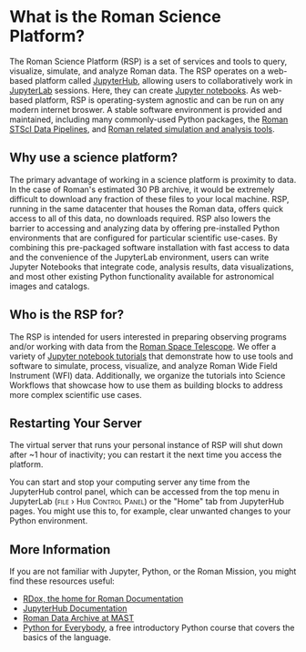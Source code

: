 # What is the Roman Science Platform?

The Roman Science Platform (RSP) is a set of services and tools to query, visualize, simulate, and analyze Roman data. The RSP operates on a web-based platform called [JupyterHub](https://docs.jupyter.org/en/latest/), allowing users to collaboratively work in [JupyterLab](https://jupyterlab.readthedocs.io/en/latest/) sessions. Here, they can create [Jupyter notebooks](https://docs.jupyter.org/en/latest/). As web-based platform, RSP is operating-system agnostic and can be run on any modern internet broswer. A stable software environment is provided and maintained, including many commonly-used Python packages, the [Roman STScI Data Pipelines](https://roman-docs.stsci.edu/data-handbook-home/roman-stsci-data-pipelines), and [Roman related simulation and analysis tools](https://roman-docs.stsci.edu/simulation-tools-handbook-home). 

## Why use a science platform?
The primary advantage of working in a science platform is proximity to data. In the case of Roman's estimated 30 PB archive, it would be extremely difficult to download any fraction of these files to your local machine. RSP, running in the same datacenter that houses the Roman data, offers quick access to all of this data, no downloads required. RSP also lowers the barrier to accessing and analyzing data by offering pre-installed Python environments that are configured for particular scientific use-cases. By combining this pre-packaged software installation with fast access to data and the convenience of the JupyterLab environment, users can write Jupyter Notebooks that integrate code, analysis results, data visualizations, and most other existing Python functionality available for astronomical images and catalogs.

## Who is the RSP for?

The RSP is intended for users interested in preparing observing programs and/or working with data from the [Roman Space Telescope](https://archive.stsci.edu/missions-and-data/roman). We offer a variety of [Jupyter notebook tutorials](tutorials.md) that demonstrate how to use tools and software to simulate, process, visualize, and analyze Roman Wide Field Instrument (WFI) data. Additionally, we organize the tutorials into Science Workflows that showcase how to use them as building blocks to address more complex scientific use cases. 

## Restarting Your Server

The virtual server that runs your personal instance of RSP will shut down after ~1 hour of inactivity; you can restart it the next time you access the platform.

You can start and stop your computing server any time from the JupyterHub control panel, which can be accessed from the top menu in JupyterLab (<span style="font-variant:small-caps;">file › Hub Control Panel</span>) or the "Home" tab from JupyterHub pages. You might use this to, for example, clear unwanted changes to your Python environment.

## More Information

If you are not familiar with Jupyter, Python, or the Roman Mission, you might find these resources useful:

- [RDox, the home for Roman Documentation](https://roman-docs.stsci.edu/)
- [JupyterHub Documentation](https://docs.jupyter.org/en/latest/)
- [Roman Data Archive at MAST](https://archive.stsci.edu/missions-and-data/roman)
- [Python for Everybody](https://www.py4e.com/), a free introductory Python course that covers the basics of the language.
